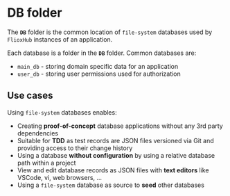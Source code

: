
# DB folder

The **`DB`** folder is the common location of `file-system` databases used by `FlioxHub` instances of an application.

Each database is a folder in the **`DB`** folder. Common databases are:
- `main_db` - storing domain specific data for an application
- `user_db` - storing user permissions used for authorization

## Use cases
Using `file-system` databases enables:

- Creating **proof-of-concept** database applications without any 3rd party dependencies
- Suitable for **TDD** as test records are JSON files versioned via Git and providing access to their change history
- Using a database **without configuration** by using a relative database path within a project
- View and edit database records as JSON files with **text editors** like VSCode, vi, web browsers, ...<br/>
- Using a `file-system` database as source to **seed** other databases



